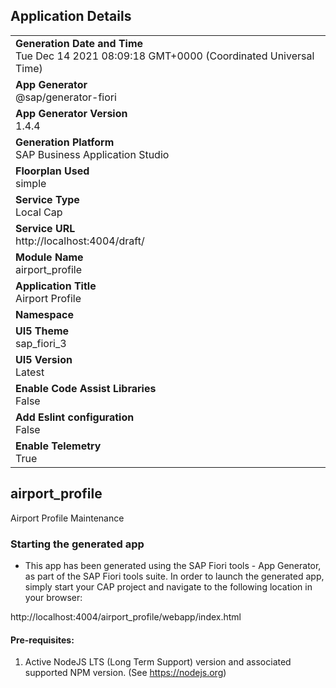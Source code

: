 ## Application Details
|               |
| ------------- |
|**Generation Date and Time**<br>Tue Dec 14 2021 08:09:18 GMT+0000 (Coordinated Universal Time)|
|**App Generator**<br>@sap/generator-fiori|
|**App Generator Version**<br>1.4.4|
|**Generation Platform**<br>SAP Business Application Studio|
|**Floorplan Used**<br>simple|
|**Service Type**<br>Local Cap|
|**Service URL**<br>http://localhost:4004/draft/
|**Module Name**<br>airport_profile|
|**Application Title**<br>Airport Profile|
|**Namespace**<br>|
|**UI5 Theme**<br>sap_fiori_3|
|**UI5 Version**<br>Latest|
|**Enable Code Assist Libraries**<br>False|
|**Add Eslint configuration**<br>False|
|**Enable Telemetry**<br>True|

## airport_profile

Airport Profile Maintenance

### Starting the generated app

-   This app has been generated using the SAP Fiori tools - App Generator, as part of the SAP Fiori tools suite.  In order to launch the generated app, simply start your CAP project and navigate to the following location in your browser:

http://localhost:4004/airport_profile/webapp/index.html

#### Pre-requisites:

1. Active NodeJS LTS (Long Term Support) version and associated supported NPM version.  (See https://nodejs.org)



